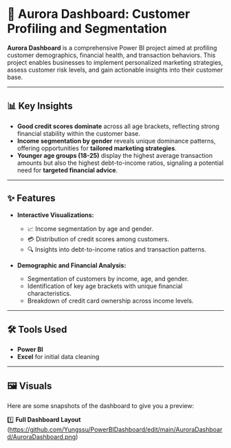 # 🌌 Aurora Dashboard: Customer Profiling and Segmentation

**Aurora Dashboard** is a comprehensive Power BI project aimed at profiling customer demographics, financial health, and transaction behaviors. This project enables businesses to implement personalized marketing strategies, assess customer risk levels, and gain actionable insights into their customer base.

---

## 📊 Key Insights

- **Good credit scores dominate** across all age brackets, reflecting strong financial stability within the customer base.  
- **Income segmentation by gender** reveals unique dominance patterns, offering opportunities for **tailored marketing strategies**.  
- **Younger age groups (18-25)** display the highest average transaction amounts but also the highest debt-to-income ratios, signaling a potential need for **targeted financial advice**.

---

## ✨ Features

- **Interactive Visualizations:**  
  - 📈 Income segmentation by age and gender.  
  - 💳 Distribution of credit scores among customers.  
  - 🔍 Insights into debt-to-income ratios and transaction patterns.  

- **Demographic and Financial Analysis:**  
  - Segmentation of customers by income, age, and gender.  
  - Identification of key age brackets with unique financial characteristics.  
  - Breakdown of credit card ownership across income levels.

---

## 🛠️ Tools Used

- **Power BI**  
- **Excel** for initial data cleaning  

---

## 🖼️ Visuals

Here are some snapshots of the dashboard to give you a preview:  

1️⃣ **Full Dashboard Layout**  
(https://github.com/Yungssu/PowerBIDashboard/edit/main/AuroraDashboard/AuroraDashboard.png)  

